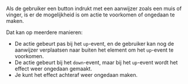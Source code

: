 <!-- @license CC0-1.0 -->

Als de gebruiker een button indrukt met een aanwijzer zoals een muis of vinger, is er de mogelijkheid is om actie te voorkomen of ongedaan te maken.

Dat kan op meerdere manieren:

- De actie gebeurt pas bij het `up`-event, en de gebruiker kan nog de aanwijzer verplaatsen naar buiten het element om het `up`-event te voorkomen.
- De actie gebeurt bij het `down`-event, maar bij het `up`-event wordt het effect weer ongedaan gemaakt.
- Je kunt het effect achteraf weer ongedaan maken.
